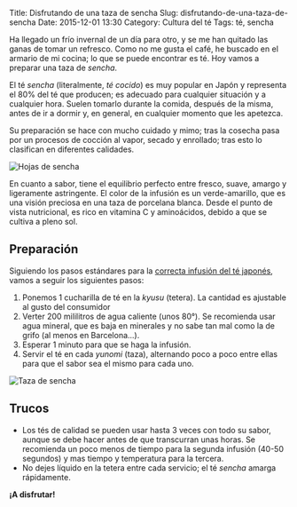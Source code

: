 Title: Disfrutando de una taza de sencha
Slug: disfrutando-de-una-taza-de-sencha
Date: 2015-12-01 13:30
Category: Cultura del té
Tags: té, sencha



Ha llegado un frío invernal de un día para otro, y se me han quitado las ganas de tomar un refresco. Como no me gusta el café, he buscado en el armario de mi cocina; lo que se puede encontrar es té. Hoy vamos a preparar una taza de *sencha*.

El té *sencha* (literalmente, *té cocido*) es muy popular en Japón y representa el 80% del té que producen; es adecuado para cualquier situación y a cualquier hora. Suelen tomarlo durante la comida, después de la misma, antes de ir a dormir y, en general, en cualquier momento que les apetezca.

Su preparación se hace con mucho cuidado y mimo; tras la cosecha pasa por un procesos de cocción al vapor, secado y enrollado; tras esto lo clasifican en diferentes calidades.

![Hojas de sencha]({filename}/images/hojas_de_sencha.jpg)

En cuanto a sabor, tiene el equilibrio perfecto entre fresco, suave, amargo y ligeramente astringente. El color de la infusión es un verde-amarillo, que es una visión preciosa en una taza de porcelana blanca. Desde el punto de vista nutricional, es rico en vitamina C y aminoácidos, debido a que se cultiva a pleno sol.

## Preparación

Siguiendo los pasos estándares para la [correcta infusión del té japonés]({filename}/articles/como-preparar-correctamente-el-te-japones.md), vamos a seguir los siguientes pasos:

1. Ponemos 1 cucharilla de té en la *kyusu* (tetera). La cantidad es ajustable al gusto del consumidor
2. Verter 200 mililitros de agua caliente (unos 80&deg;). Se recomienda usar agua mineral, que es baja en minerales y no sabe tan mal como la de grifo (al menos en Barcelona...).
3. Esperar 1 minuto para que se haga la infusión.
4. Servir el té en cada *yunomi* (taza), alternando poco a poco entre ellas para que el sabor sea el mismo para cada uno.

![Taza de sencha]({filename}/images/taza_de_sencha.jpg)

## Trucos

* Los tés de calidad se pueden usar hasta 3 veces con todo su sabor, aunque se debe hacer antes de que transcurran unas horas. Se recomienda un poco menos de tiempo para la segunda infusión (40-50 segundos) y mas tiempo y temperatura para la tercera.
* No dejes líquido en la tetera entre cada servicio; el té *sencha* amarga rápidamente. 

**¡A disfrutar!**
